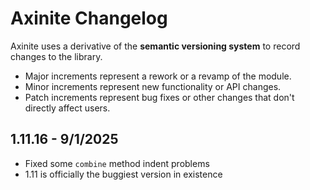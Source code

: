 # Axinite Changelog
Axinite uses a derivative of the **semantic versioning system** to record changes to the library. 
- Major increments represent a rework or a revamp of the module.
- Minor increments represent new functionality or API changes.
- Patch increments represent bug fixes or other changes that don't directly affect users.
## 1.11.16 - 9/1/2025
- Fixed some `combine` method indent problems
- 1.11 is officially the buggiest version in existence 
